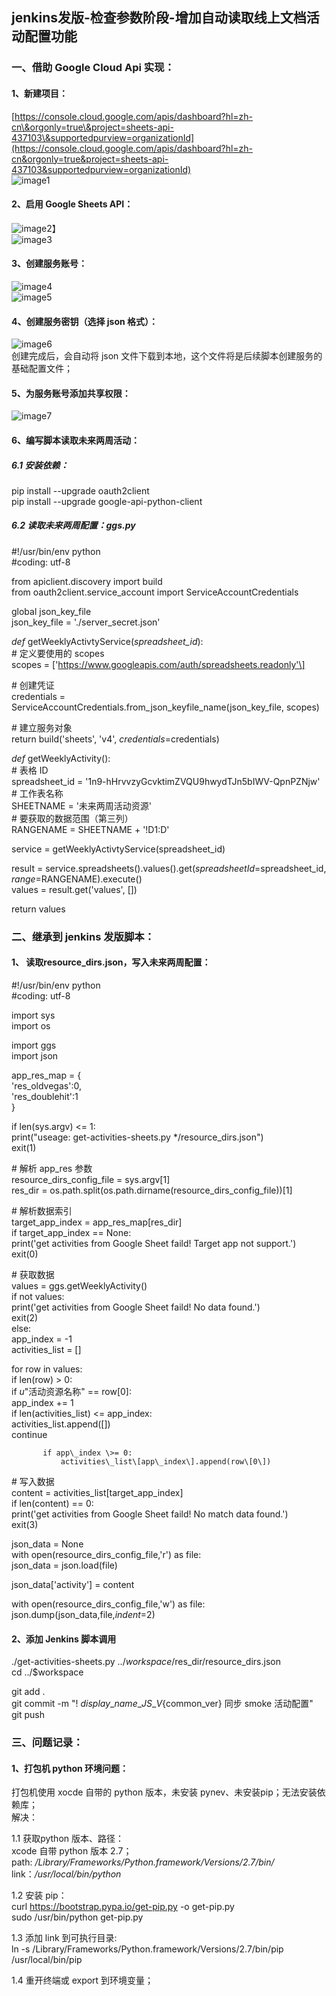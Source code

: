 ## jenkins发版-检查参数阶段-增加自动读取线上文档活动配置功能

### 一、借助 Google Cloud Api 实现：

#### 1、新建项目：

[https://console.cloud.google.com/apis/dashboard?hl=zh-cn\&orgonly=true\&project=sheets-api-437103\&supportedpurview=organizationId](https://console.cloud.google.com/apis/dashboard?hl=zh-cn&orgonly=true&project=sheets-api-437103&supportedpurview=organizationId)  
![image1](/assets/1758727509885_6163b50e.png)

#### 2、启用 Google Sheets API：

![image2](/assets/1758727509886_467f0133.png)】  
![image3](/assets/1758727509888_7a1b1bea.png)

#### 3、创建服务账号：

![image4](/assets/1758727509889_878b6ba6.png)  
![image5](/assets/1758727509890_ffbc215e.png)

#### 4、创建服务密钥（选择 json 格式）：

![image6](/assets/1758727509892_580d4f15.png)  
创建完成后，会自动将 json 文件下载到本地，这个文件将是后续脚本创建服务的基础配置文件；

#### 5、为服务账号添加共享权限：

![image7](/assets/1758727509893_d4b32eaa.png)

#### 6、编写脚本读取未来两周活动：

##### 6.1 安装依赖：

pip install \--upgrade oauth2client  
pip install \--upgrade google-api-python-client

##### 6.2 读取未来两周配置：ggs.py

\#\!/usr/bin/env python  
\#coding: utf-8

from apiclient.discovery import build  
from oauth2client.service\_account import ServiceAccountCredentials

global json\_key\_file  
json\_key\_file \= './server\_secret.json'

*def* getWeeklyActivtyService(*spreadsheet\_id*):  
   \# 定义要使用的 scopes  
   scopes \= \['https://www.googleapis.com/auth/spreadsheets.readonly'\]

   \# 创建凭证  
   credentials \= ServiceAccountCredentials.from\_json\_keyfile\_name(json\_key\_file, scopes)

   \# 建立服务对象  
   return build('sheets', 'v4', *credentials*\=credentials)

*def* getWeeklyActivity():  
   \# 表格 ID  
   spreadsheet\_id \= '1n9-hHrvvzyGcvktimZVQU9hwydTJn5bIWV-QpnPZNjw'  
   \# 工作表名称  
   SHEETNAME \= '未来两周活动资源'  
   \# 要获取的数据范围（第三列）  
   RANGENAME \= SHEETNAME \+ '\!D1:D'

   service \= getWeeklyActivtyService(spreadsheet\_id)

   result \= service.spreadsheets().values().get(*spreadsheetId*\=spreadsheet\_id, *range*\=RANGENAME).execute()  
   values \= result.get('values', \[\])

   return values

### 二、继承到 jenkins 发版脚本：

#### 1、 读取resource\_dirs.json，写入未来两周配置：

\#\!/usr/bin/env python  
\#coding: utf-8

import sys  
import os

import ggs  
import json

app\_res\_map \= {  
   'res\_oldvegas':0,  
   'res\_doublehit':1  
}

if len(sys.argv) \<= 1:  
   print("useage: get-activities-sheets.py \*/resource\_dirs.json")  
   exit(1)

\# 解析 app\_res 参数  
resource\_dirs\_config\_file \= sys.argv\[1\]  
res\_dir \= os.path.split(os.path.dirname(resource\_dirs\_config\_file))\[1\]

\# 解析数据索引  
target\_app\_index \= app\_res\_map\[res\_dir\]  
if target\_app\_index \== None:  
   print('get activities from Google Sheet faild\! Target app not support.')  
   exit(0)

\# 获取数据  
values \= ggs.getWeeklyActivity()  
if not values:  
   print('get activities from Google Sheet faild\! No data found.')  
   exit(2)  
else:  
   app\_index \= \-1  
   activities\_list \= \[\]

   for row in values:  
       if len(row) \> 0:  
           if *u*"活动资源名称" \== row\[0\]:  
               app\_index \+= 1  
               if len(activities\_list) \<= app\_index:  
                   activities\_list.append(\[\])  
                   continue  
            
           if app\_index \>= 0:  
               activities\_list\[app\_index\].append(row\[0\])

\# 写入数据  
content \= activities\_list\[target\_app\_index\]  
if len(content) \== 0:  
   print('get activities from Google Sheet faild\! No match data found.')  
   exit(3)

json\_data \= None  
with open(resource\_dirs\_config\_file,'r') as file:  
   json\_data \= json.load(file)  
    
json\_data\['activity'\] \= content

with open(resource\_dirs\_config\_file,'w') as file:  
   json.dump(json\_data,file,*indent*\=2)

#### 2、添加 Jenkins 脚本调用

./get-activities-sheets.py ../$workspace/$res\_dir/resource\_dirs.json  
cd ../$workspace

git add .  
git commit \-m "\! ${display\_name}\_JS\_V${common\_ver} 同步 smoke 活动配置"  
git push

### 三、问题记录：

#### 1、打包机 python 环境问题：

打包机使用 xocde 自带的 python 版本，未安装 pynev、未安装pip；无法安装依赖库；  
解决：

1.1 获取python 版本、路径：  
xcode 自带 python 版本 2.7；  
path: */Library/Frameworks/Python.framework/Versions/2.7/bin/*  
link：*/usr/local/bin/python*

1.2 安装 pip：  
curl https://bootstrap.pypa.io/get-pip.py \-o get-pip.py  
sudo /usr/bin/python get-pip.py

1.3 添加 link 到可执行目录:  
ln \-s /Library/Frameworks/Python.framework/Versions/2.7/bin/pip /usr/local/bin/pip

1.4 重开终端或 export 到环境变量；













